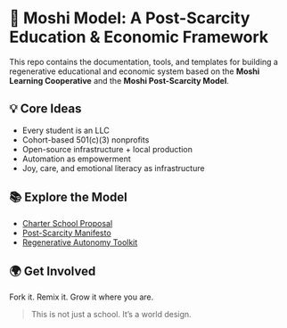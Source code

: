 # 🌱 Moshi Model: A Post-Scarcity Education & Economic Framework

This repo contains the documentation, tools, and templates for building a regenerative educational and economic system based on the **Moshi Learning Cooperative** and the **Moshi Post-Scarcity Model**.

## 💡 Core Ideas

- Every student is an LLC
- Cohort-based 501(c)(3) nonprofits
- Open-source infrastructure + local production
- Automation as empowerment
- Joy, care, and emotional literacy as infrastructure

## 📚 Explore the Model

- [Charter School Proposal](docs/Moshi_Charter_Proposal.md)
- [Post-Scarcity Manifesto](docs/Moshi_Post_Scarcity_Model.md)
- [Regenerative Autonomy Toolkit](curriculum/regenerative-autonomy-toolkit.md)

## 🌍 Get Involved

Fork it. Remix it. Grow it where you are.

> This is not just a school. It’s a world design.
